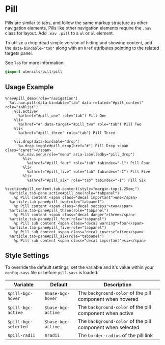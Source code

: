 
# Pill
Pills are similar to tabs, and follow the same markup structure as other
navigation elements. Pills like other navigation elements require the
`.nav` class for layout. Add `.nav .pill` to a `ul` or `ol` element.

To utilize a drop dead simple version of hiding and showing content, add
the `data-bindable="tab"` along with an `href` attributes pointing to
the related targets panel.

See `Tab` for more information.

```sass
@import utensils/pill/pill
```

## Usage Example

<!--~ markup/pill.html.haml -->
```haml
%nav#pill_demo(role="navigation")
  %ul.nav.pill(data-bindable="tab" data-related="#pill_content" role="tablist")
    %li.active<
      %a(href="#pill_one" role="tab") Pill One
    %li<
      %a(href="#" data-target="#pill_two" role="tab") Pill Two
    %li<
      %a(href="#pill_three" role="tab") Pill Three

    %li.drop(data-bindable="drop")
      %a.drop-toggle#pill_drop(href="#") Pill Drop <span class="caret"></span>
      %ul.nav.menu(role="menu" aria-labelledby="pill_drop")
        %li<
          %a(href="#pill_four" role="tab" tabindex="-1") Pill Four
        %li<
          %a(href="#pill_five" role="tab" tabindex="-1") Pill Five
        %li<
          %a(href="#pill_six" role="tab" tabindex="-1") Pill Six

%section#pill_content.tab-content(style="margin-top:1.25em;")
  %article.tab-pane.active#pill_one(role="tabpanel")
    %p Pill content <span class="decal important">one</span>
  %article.tab-pane#pill_two(role="tabpanel")
    %p Pill content <span class="decal success">two</span>
  %article.tab-pane#pill_three(role="tabpanel")
    %p Pill content <span class="decal danger">three</span>
  %article.tab-pane#pill_four(role="tabpanel")
    %p Pill sub content <span class="decal warning">four</span>
  %article.tab-pane#pill_five(role="tabpanel")
    %p Pill sub content <span class="decal inverse">five</span>
  %article.tab-pane#pill_six(role="tabpanel")
    %p Pill sub content <span class="decal important">six</span>
```
<!-- end -->

## Style Settings
To override the default settings, set the variable and it's value
within your `config.sass` file or before `pill.sass` is loaded.

Variable             | Default            | Description
-------------------- | ------------------ | -------------------------------------------
`$pill-bgc-hover`    | `$base-bgc-hover`  | The `background-color` of the pill component when hovered
`$pill-bgc-active`   | `$base-bgc-active` | The `background-color` of the pill component when active
`$pill-bgc-selected` | `$base-bgc-active` | The `background-color` of the pill component when selected
`$pill-radii`        | `$radii`           | The `border-radius` of the pill link

